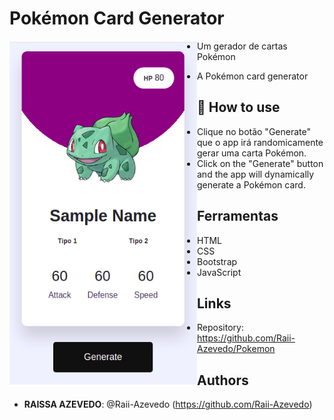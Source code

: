 # Pokémon Card Generator

<a href="url"><img src="https://github.com/Raii-Azevedo/Pokemon/blob/master/assets/images/pokemon.png" align="left" height="550" width="300" ></a>
 
 - Um gerador de cartas Pokémon
 
 - A Pokémon card generator


## 🚀 How to use
- Clique no botão "Generate" que o app irá randomicamente gerar uma carta Pokémon.
- Click on the "Generate" button and the app will dynamically generate a Pokémon card.

## Ferramentas
- HTML
- CSS
- Bootstrap
- JavaScript


## Links

  - Repository: https://github.com/Raii-Azevedo/Pokemon
 
 
 
 
## Authors
 
* **RAISSA AZEVEDO**: @Raii-Azevedo (https://github.com/Raii-Azevedo)
